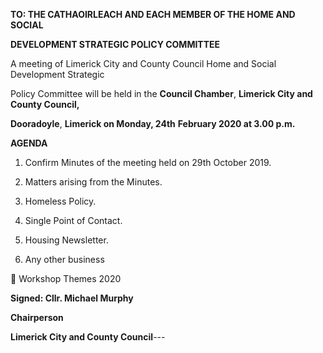 **TO: THE CATHAOIRLEACH AND EACH MEMBER OF THE HOME AND SOCIAL**

**DEVELOPMENT STRATEGIC POLICY COMMITTEE**

A meeting of Limerick City and County Council Home and Social Development Strategic

Policy Committee will be held in the **Council Chamber**, **Limerick City and County Council,**

**Dooradoyle**, **Limerick on Monday, 24th** **February 2020 at 3.00 p.m.**

**AGENDA**

1. Confirm Minutes of the meeting held on 29th October 2019.

2. Matters arising from the Minutes.

3. Homeless Policy.

4. Single Point of Contact.

5. Housing Newsletter.

6. Any other business

 Workshop Themes 2020

**Signed: Cllr. Michael Murphy**

**Chairperson**

**Limerick City and County Council**---
